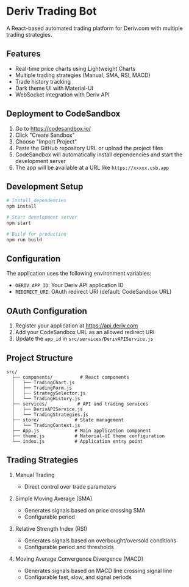# Deriv Trading Bot

A React-based automated trading platform for Deriv.com with multiple trading strategies.

## Features

- Real-time price charts using Lightweight Charts
- Multiple trading strategies (Manual, SMA, RSI, MACD)
- Trade history tracking
- Dark theme UI with Material-UI
- WebSocket integration with Deriv API

## Deployment to CodeSandbox

1. Go to https://codesandbox.io/
2. Click "Create Sandbox"
3. Choose "Import Project"
4. Paste the GitHub repository URL or upload the project files
5. CodeSandbox will automatically install dependencies and start the development server
6. The app will be available at a URL like `https://xxxxx.csb.app`

## Development Setup

```bash
# Install dependencies
npm install

# Start development server
npm start

# Build for production
npm run build
```

## Configuration

The application uses the following environment variables:

- `DERIV_APP_ID`: Your Deriv API application ID
- `REDIRECT_URI`: OAuth redirect URI (default: CodeSandbox URL)

## OAuth Configuration

1. Register your application at https://api.deriv.com
2. Add your CodeSandbox URL as an allowed redirect URI
3. Update the `app_id` in `src/services/DerivAPIService.js`

## Project Structure

```
src/
  ├── components/          # React components
  │   ├── TradingChart.js
  │   ├── TradingForm.js
  │   ├── StrategySelector.js
  │   └── TradingHistory.js
  ├── services/           # API and trading services
  │   ├── DerivAPIService.js
  │   └── TradingStrategies.js
  ├── store/             # State management
  │   └── TradingContext.js
  ├── App.js             # Main application component
  ├── theme.js           # Material-UI theme configuration
  └── index.js           # Application entry point
```

## Trading Strategies

1. Manual Trading
   - Direct control over trade parameters
   
2. Simple Moving Average (SMA)
   - Generates signals based on price crossing SMA
   - Configurable period

3. Relative Strength Index (RSI)
   - Generates signals based on overbought/oversold conditions
   - Configurable period and thresholds

4. Moving Average Convergence Divergence (MACD)
   - Generates signals based on MACD line crossing signal line
   - Configurable fast, slow, and signal periods
